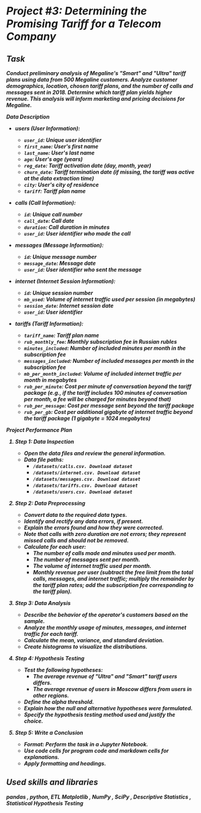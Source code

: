 <strong><em><h1> Project #3: Determining the Promising Tariff for a Telecom Company</h1>


## Task

Conduct preliminary analysis of Megaline's "Smart" and "Ultra" tariff plans using data from 500 Megaline customers. Analyze customer demographics, location, chosen tariff plans, and the number of calls and messages sent in 2018. Determine which tariff plan yields higher revenue. This analysis will inform marketing and pricing decisions for Megaline.


**Data Description**

- **users** (User Information):
  - `user_id`: Unique user identifier
  - `first_name`: User's first name
  - `last_name`: User's last name
  - `age`: User's age (years)
  - `reg_date`: Tariff activation date (day, month, year)
  - `churn_date`: Tariff termination date (if missing, the tariff was active at the data extraction time)
  - `city`: User's city of residence
  - `tariff`: Tariff plan name

- **calls** (Call Information):
  - `id`: Unique call number
  - `call_date`: Call date
  - `duration`: Call duration in minutes
  - `user_id`: User identifier who made the call

- **messages** (Message Information):
  - `id`: Unique message number
  - `message_date`: Message date
  - `user_id`: User identifier who sent the message

- **internet** (Internet Session Information):
  - `id`: Unique session number
  - `mb_used`: Volume of internet traffic used per session (in megabytes)
  - `session_date`: Internet session date
  - `user_id`: User identifier

- **tariffs** (Tariff Information):
  - `tariff_name`: Tariff plan name
  - `rub_monthly_fee`: Monthly subscription fee in Russian rubles
  - `minutes_included`: Number of included minutes per month in the subscription fee
  - `messages_included`: Number of included messages per month in the subscription fee
  - `mb_per_month_included`: Volume of included internet traffic per month in megabytes
  - `rub_per_minute`: Cost per minute of conversation beyond the tariff package (e.g., if the tariff includes 100 minutes of conversation per month, a fee will be charged for minutes beyond that)
  - `rub_per_message`: Cost per message sent beyond the tariff package
  - `rub_per_gb`: Cost per additional gigabyte of internet traffic beyond the tariff package (1 gigabyte = 1024 megabytes)


**Project Performance Plan**

1. **Step 1: Data Inspection**
   - Open the data files and review the general information.
   - Data file paths:
     - `/datasets/calls.csv. Download dataset`
     - `/datasets/internet.csv. Download dataset`
     - `/datasets/messages.csv. Download dataset`
     - `/datasets/tariffs.csv. Download dataset`
     - `/datasets/users.csv. Download dataset`

2. **Step 2: Data Preprocessing**
   - Convert data to the required data types.
   - Identify and rectify any data errors, if present.
   - Explain the errors found and how they were corrected.
   - Note that calls with zero duration are not errors; they represent missed calls and should not be removed.
   - Calculate for each user:
     - The number of calls made and minutes used per month.
     - The number of messages sent per month.
     - The volume of internet traffic used per month.
     - Monthly revenue per user (subtract the free limit from the total calls, messages, and internet traffic; multiply the remainder by the tariff plan rates; add the subscription fee corresponding to the tariff plan).

3. **Step 3: Data Analysis**
   - Describe the behavior of the operator's customers based on the sample.
   - Analyze the monthly usage of minutes, messages, and internet traffic for each tariff.
   - Calculate the mean, variance, and standard deviation.
   - Create histograms to visualize the distributions.

4. **Step 4: Hypothesis Testing**
   - Test the following hypotheses:
     - The average revenue of "Ultra" and "Smart" tariff users differs.
     - The average revenue of users in Moscow differs from users in other regions.
   - Define the alpha threshold.
   - Explain how the null and alternative hypotheses were formulated.
   - Specify the hypothesis testing method used and justify the choice.

5. **Step 5: Write a Conclusion**
   - Format: Perform the task in a Jupyter Notebook.
   - Use code cells for program code and markdown cells for explanations.
   - Apply formatting and headings.


## Used skills and libraries
*pandas* , *python*, *ETL* 
*Matplotlib* , *NumPy* , *SciPy* , *Descriptive Statistics* ,
*Statistical Hypothesis Testing*

